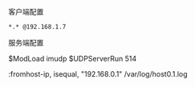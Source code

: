客户端配置

```
*.* @192.168.1.7
```



服务端配置

$ModLoad imudp
$UDPServerRun 514

:fromhost-ip, isequal, "192.168.0.1" /var/log/host0.1.log